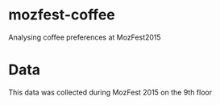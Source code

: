 # mozfest-coffee

Analysing coffee preferences at MozFest2015


# Data

This data was collected during MozFest 2015 on the 9th floor
